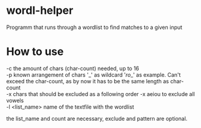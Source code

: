 # wordl-helper
Programm that runs through a wordlist to find matches to a given input

# How to use
-c <count> the amount of chars (char-count) needed, up to 16  
-p <pattern> known arrangement of chars '_' as wildcard '_ro__' as example. Can't exceed the char-count, as by now it has to be the same length as char-count  
-x <chars> chars that should be excluded as a following order -x aeiou to exclude all vowels  
-l <list_name> name of the textfile with the wordlist  

  the list_name and count are necessary, exclude and pattern are optional.

